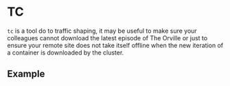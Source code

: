 # TC

`tc` is a tool do to traffic shaping, it may be useful to make sure your colleagues cannot download the latest episode of The Orville or just to ensure your remote site does not take itself offline when the new iteration of a container is downloaded by the cluster.

## Example


